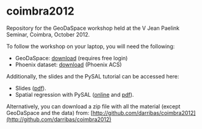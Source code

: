 coimbra2012
===========

Repository for the GeoDaSpace workshop held at the V Jean Paelink Seminar, Coimbra, October 2012.

To follow the workshop on your laptop, you will need the following:

- GeoDaSpace: [download](https://geodacenter.asu.edu/software) (requires free login)
- Phoenix dataset: [download](https://geodacenter.asu.edu/sdata) (Phoenix ACS)

Additionally, the slides and the PySAL tutorial can be accessed here:

- Slides ([pdf](https://github.com/darribas/coimbra2012/blob/master/coimbra.pdf?raw=true)).
- Spatial regression with PySAL ([online](http://nbviewer.ipython.org/urls/raw.github.com/darribas/coimbra2012/master/pysal_spreg.ipynb) and [pdf](https://github.com/darribas/coimbra2012/blob/master/pysal_spreg.pdf?raw=true)).

Alternatively, you can download a zip file with all the material (except
GeoDaSpace and the data) from: 
[http://github.com/darribas/coimbra2012](http://github.com/darribas/coimbra2012)
